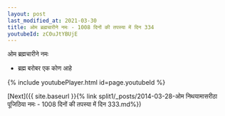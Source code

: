 ```yaml
---
layout: post
last_modified_at: 2021-03-30
title: ओम ब्रह्मचारीने नमः - 1008 दिनों की तपस्या में दिन 334
youtubeId: zC0uJtYBUjE
---
```

 
 
 ओम ब्रह्मचारीने नमः  
 
 -  ब्रह्म बरोबर एक कोण आहे 
 
  
 
  
 
 
 
 
 
 


{% include youtubePlayer.html id=page.youtubeId %}
 
[Next]({{ site.baseurl }}{% link  split1/_posts/2014-03-28-ओम निथयामासरीठा पूजिठिया नमः - 1008 दिनों की तपस्या में दिन 333.md%})
 
